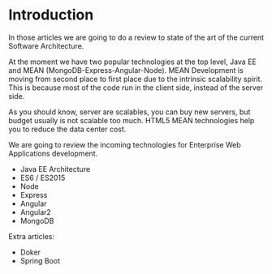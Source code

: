 
# Introduction



In those articles we are going to do a review to state of the art of the current Software Architecture.

At the moment we have two popular technologies at the top level, Java EE and MEAN (MongoDB-Express-Angular-Node). MEAN Development is moving from second place to first place due to the intrinsic scalability spirit. This is because most of the code run in the client side, instead of the server side. 

As you should know, server are scalables, you can buy new servers, but budget usually is not scalable too much. HTML5 MEAN technologies help you to reduce the data center cost.

We are going to review the incoming technologies for Enterprise Web Applications development.

- Java EE Architecture
- ES6 / ES2015
- Node
- Express
- Angular
- Angular2
- MongoDB


Extra articles:
- Doker
- Spring Boot


